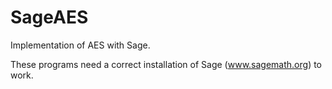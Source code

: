 SageAES
=======

Implementation of AES with Sage.

These programs need a correct installation of Sage (www.sagemath.org) to work.
